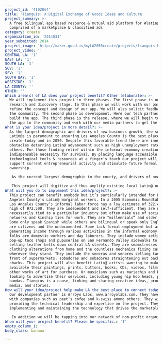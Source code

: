 ```yaml
---
project_id: '4102064'
title: 'Tianguis: A Digital Exchange of Goods Ideas and Cultura'
project_summary: >-
  A free bilingual app based resource & mutual aid platform for #latin@s
  comprised of a marketplace & classified ads
category: create
organization_id: '2014031'
year_submitted: 2014
project_image: 'http://maker.good.is/myLA2050create/projects/tianguis.html'
project_video: ''
CENTRAL LA: '1'
EAST LA: '1'
SOUTH LA: '1'
SGV: '1'
SFV: '1'
SOUTH BAY: '1'
WESTSIDE: '1'
LA COUNTY: ''
OTHER: ''
Which area(s) of LA does your project benefit? Other (elaborate): >-
  We will implement this project in three phases. The first phase is our
  research and discovery stage. In this phase we will work with our partners to
  refine the concept and design of our app. We will also solicit feedback from
  the community. The second phase is development. Here our tech partner will
  build the app. The third phase is the release, where we will begin to roll out
  the app to the community and work with our media partners to get the word out.
What is your idea/project in more detail?: >-
  As the largest demographic and drivers of new business growth, the success of
  Latin@s is paramount to ensuring Los Angeles County is the best place to
  create today and in 2050. Despite this favorable trend there are innumerable
  obstacles deterring Latin@ advancement such as high unemployment rates among
  others. For those finding relief within the informal economy creation is an
  indispensable necessity for survival. By placing language accessible
  technological tools & resources at a finger’s touch our project will serve to
  support current entrepreneurial activity and stimulate future formal business
  ownership.
   
   As the current largest demographic in the county, and drivers of new business growth, Latin@s are poised to become tomorrow’s largest workforce and business owners. According to the 2013 census Latin@s make up 48.3% of the population in Los Angeles County. By 2050 Latin@s will surely continue to have an overwhelming presence in the county. It has also been noted that Latin@ owned businesses in Los Angeles are increasing in number at three times the national rate. 
   
   This project will digitize and thus amplify existing local Latin@ networks resulting in greater connectivity throughout Los Angeles County. Expanding these networks will facilitate and stimulate a greater volume of reciprocal exchanges and activities among its members both on and offline. Economic activity will be multiplied as access to a digital marketplace will provide greater market reach and thus increase the likelihood of increased earnings. Increased earnings for Latin@ marginal workers will serve to provide greater economic sustainability and provide a possible pathway from informal to formal business ownership.
What will you do to implement this idea/project?: >-
  This project can benefit anybody but it’s particularly intended for Los
  Angeles County’s Latin@ marginal workers. In a 2005 Economic Roundtable study,
  Los Angeles County’s informal labor force has a low estimate of 322,400 to a
  high of 972,500. They are independent and self-sufficient. They are not
  necessarily tied to a particular industry but often make use of social
  networks and kinship ties for work. They are “millennials” and older folks.
  Some only speak Spanish while others are bilingual or speak only English. They
  are citizens and the undocumented. Some lack formal employment but are still
  generating income through various activities in the informal economy. These
  folks are domestic workers and day laborers. They include women setting up
  pop-up taco shops and pupuserias on San Fernando Valley sidewalks to men
  selling leather belts down central LA streets. They are seamstresses who offer
  clothing alterations from home and the countless mechanics fixing cars
  wherever they stand. They include the senoras and senores selling tamales in
  front of supermarkets; sobadoras and sobadores straightening out backs in
  shacks. This project will also benefit Latin@ artists wanting to make
  available their paintings, prints, buttons, books, CDs, videos, films, and
  other works of art for purchase. Or musicians such as mariachis and DJ’s
  looking to advertise their services, including young hip hop heads, punks, and
  bandas. Tiangius is a cause, linking and sharing creative ideas, products, new
  media, and stories.
How will your idea/project help make LA the best place to connect today? In LA2050?: >-
  Our development partner is Arroyo Labs, www.arroyolabs.com. They have worked
  with companies such as peet's cofee and k-swiss among others. They will be
  providing the technical leadership and expertise on the project. They will be
  implementing and maintaining the technology that drives the marketplace.
   
   In addition we will be tapping into our network of non-profit organizations across Los Angeles to help bring the apps to their respective Spanish speaking constituents such as Tia Chucha's Centro Cultural, MEND, Youth Speak Collective, and Guayaba Kitchen. Over the years Elusive Minds Productions has also developed relationships with Spanish language media outlets such as LATV Live, Mun2, and Telemundo.
Whom will your project benefit? Please be specific.: '1'
empty_column_1: ''
body_class: banana

---
```


